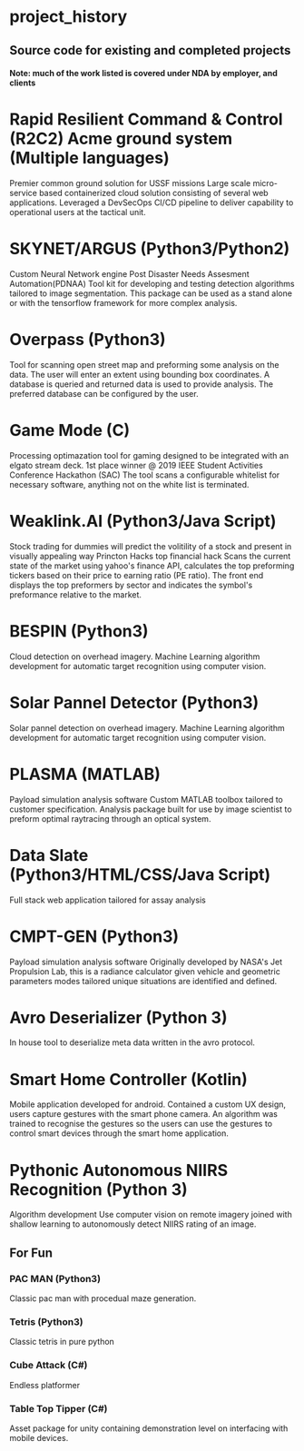 # project_history
## Source code for existing and completed projects
#### Note: much of the work listed is covered under NDA by employer, and clients

# Rapid Resilient Command & Control (R2C2) Acme ground system (Multiple languages)
Premier common ground solution for USSF missions
Large scale micro-service based containerized cloud solution consisting of several web applications. Leveraged a DevSecOps CI/CD pipeline to deliver capability to operational users at the tactical unit.

# SKYNET/ARGUS (Python3/Python2)
Custom Neural Network engine
Post Disaster Needs Assesment Automation(PDNAA)
Tool kit for developing and testing detection algorithms tailored to image segmentation. This package can be used as a stand alone or with the tensorflow framework for more complex analysis.

# Overpass (Python3)
Tool for scanning open street map and preforming some analysis on the data.
The user will enter an extent using bounding box coordinates. A database is queried and returned data is used to provide analysis. The preferred database can be configured by the user.

# Game Mode (C)
Processing optimazation tool for gaming designed to be integrated with an elgato stream deck.
1st place winner @ 2019 IEEE Student Activities Conference Hackathon (SAC)
The tool scans a configurable whitelist for necessary software, anything not on the white list is terminated.

# Weaklink.AI (Python3/Java Script)
Stock trading for dummies will predict the volitility of a stock and present in visually appealing way
Princton Hacks top financial hack
Scans the current state of the market using yahoo's finance API, calculates the top preforming tickers based on their price to earning ratio (PE ratio). The front end displays the top preformers by sector and indicates the symbol's preformance relative to the 
market.

# BESPIN (Python3)
Cloud detection on overhead imagery. Machine Learning algorithm development for automatic target recognition using computer vision.

# Solar Pannel Detector (Python3)
Solar pannel detection on overhead imagery. Machine Learning algorithm development for automatic target recognition using computer vision.

# PLASMA (MATLAB)
Payload simulation analysis software
Custom MATLAB toolbox tailored to customer specification. Analysis package built for use by image scientist to preform optimal raytracing through an optical system.

# Data Slate (Python3/HTML/CSS/Java Script)
Full stack web application tailored for assay analysis

# CMPT-GEN (Python3)
Payload simulation analysis software
Originally developed by NASA's Jet Propulsion Lab, this is a radiance calculator given vehicle and geometric parameters modes tailored unique situations are identified and defined.

# Avro Deserializer (Python 3)
In house tool to deserialize meta data written in the avro protocol.

# Smart Home Controller (Kotlin)
Mobile application developed for android. Contained a custom UX design, users capture gestures with the smart phone camera. An algorithm was trained to recognise the gestures so the users can use the gestures to control smart devices through the smart home application.

# Pythonic Autonomous NIIRS Recognition (Python 3)
Algorithm development
Use computer vision on remote imagery joined with shallow learning to autonomously detect NIIRS rating of an image.

## For Fun

### PAC MAN (Python3)
Classic pac man with procedual maze generation.

### Tetris (Python3)
Classic tetris in pure python

### Cube Attack (C#)
Endless platformer

### Table Top Tipper (C#)
Asset package for unity containing demonstration level on interfacing with mobile devices.
